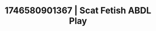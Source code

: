 ---
categories:
- Nerdy seduction
- Erotic adventure
- AI-generated
- Close contact
- Romantic kink
- ASMR
- Cosplay
- Hands behind back
image: /assets/images/1746580901367.jpg
layout: post
seo:
  description: Featured content with exclusive ABDL Play, Scat Fetish. HD images available.
  keywords: ABDL Play, Scat Fetish
  og_image: /assets/images/1746580901367.jpg
  schema_type: VisualArtwork
tags:
- ABDL Play
- Scat Fetish
- '#1746580901367'
title: 1746580901367 | Scat Fetish ABDL Play
---